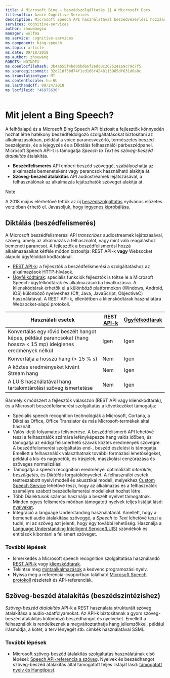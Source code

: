 ```yaml
---
title: A Microsoft Bing – beszédszolgáltatás |} A Microsoft Docs
titlesuffix: Azure Cognitive Services
description: Microsoft Speech API használatával beszédvezérlési hozzáadása az alkalmazáshoz, beleértve a felhasználók valós idejű interakciót.
services: cognitive-services
author: zhouwangzw
manager: wolfma
ms.service: cognitive-services
ms.component: bing-speech
ms.topic: article
ms.date: 09/18/2018
ms.author: zhouwang
ROBOTS: NOINDEX
ms.openlocfilehash: 3b4ab55f4bd8bbd66f2edc8c262524169c79d7f5
ms.sourcegitcommit: 32d218f5bd74f1cd106f4248115985df631d0a8c
ms.translationtype: MT
ms.contentlocale: hu-HU
ms.lasthandoff: 09/24/2018
ms.locfileid: "46975636"
---
```

# <a name="what-is-bing-speech"></a>Mit jelent a Bing Speech?

A felhőalapú és a Microsoft Bing Speech API biztosít a fejlesztők könnyedén hozhat létre hatékony beszédfeldolgozó szolgáltatásokat biztosítani az alkalmazásokban, például a voice parancsvezérlő, természetes beszéd beszélgetés, és a lejegyzés és a Diktálás felhasználói párbeszédpanel. Microsoft Speech API-t is támogatja *Speech to Text* és *szöveg-beszéd átalakítás* átalakítás.

- **Beszédfelismerés** API emberi beszéd szöveggé, szabályozhatja az alkalmazás bemeneteként vagy parancsok használható alakítja át.
- **Szöveg-beszéd átalakítás** API audiostreamek lejátszásával, a felhasználónak az alkalmazás lejátszhatók szöveget alakítja át.

> [!NOTE] 
> A 2018 május elérhetővé tettük az új [beszédszolgáltatás](../speech-service/overview.md) nyilvános előzetes verzióban érhető el. Javasoljuk, hogy [ingyenes kipróbálása](../speech-service/get-started.md).

## <a name="speech-to-text-speech-recognition"></a>Diktálás (beszédfelismerés)

A Microsoft beszédfelismerési API *transcribes* audiostreamek lejátszásával, szöveg, amely az alkalmazás a felhasználót, vagy mint való reagáláshoz bemeneti parancsot. A fejlesztők a beszédfelismerési hozzá alkalmazásaikat kétféle módon biztosítja: REST API-k **vagy** Websocket alapuló ügyféloldali kódtáraknál.

- [REST API-k](GetStarted/GetStartedREST.md): a fejlesztők a beszédfelismerési a szolgáltatáshoz az alkalmazások HTTP-hívások.
- [Ügyfélkódtárak](GetStarted/GetStartedClientLibraries.md): speciális funkciók fejlesztők is töltse le a Microsoft Speech-ügyfélkódtárak és alkalmazásokba hivatkozásra.  A klienskódtárak érhetők el a különböző platformokon (Windows, Android, iOS) különböző nyelvekhez (C#, Java, JavaScript, ObjectiveC) használatával. A REST API-k, ellentétben a klienskódtárak használatára Websocket-alapú protokoll.

| Használati esetek | [REST API-k](GetStarted/GetStartedREST.md) | [Ügyfélkódtárak](GetStarted/GetStartedClientLibraries.md) |
|-----|-----|-----|
| Konvertálás egy rövid beszélt hangot képes, például parancsokat (hang hossza < 15 mp) ideiglenes eredmények nélkül | Igen | Igen |
| Konvertálja a hosszú hang (> 15 % s) | Nem | Igen |
| A köztes eredményeket kívánt Stream hang | Nem | Igen |
| A LUIS használatával hang tartalomtárolási szöveg ismertetése | Nem | Igen |

Bármelyik módszert a fejlesztők válasszon (REST API vagy klienskódtárak), és a Microsoft beszédfelismerési szolgáltatás a következőket támogatja:

- Speciális speech recognition technológiák a Microsoft, Cortana, a Diktálás Office, Office Translator és más Microsoft-termékek által használt.
- Valós idejű folyamatos felismerése. A beszédfelismerő API lehetővé teszi a felhasználók számára lefényképezze hang valós időben, és támogatja az eddigi felismerhető szavak köztes eredmények szövegre. A beszédfelismerési szolgáltatás end-, beszéd észlelési is támogatja. Emellett a felhasználók választhatnak további formázási lehetőségeket, például a kis-és nagybetűk, és írásjelek, maszkolási cenzúrázása és szöveges normalizálási.
- Támogatja a speech recognition eredményei optimalizált *interaktív*, *beszélgetés*, és *Diktálás* forgatókönyveket. A felhasználói esetek testreszabott nyelvi modell és akusztikai modell, melyekhez [Custom Speech Service](../custom-speech-service/cognitive-services-custom-speech-home.md) lehetővé teszi, hogy az alkalmazás és a felhasználók személyre szabott beszédfelismerési modelleket hozhat létre.
- Több Dialektusok számos használja a beszélt nyelvet támogatnak. Minden egyes felismerés módban támogatott nyelvek teljes listáját lásd: [nyelveket](api-reference-rest/supportedlanguages.md).
- Integráció a language Understanding használatánál. Amellett, hogy a bemeneti audio átalakítása szöveggé, a *Speech to Text* lehetővé teszi a tudni, mi az szöveg azt jelenti, hogy egy további lehetőség. Használja a [Language Understanding Intelligent Service(LUIS)](../LUIS/what-is-luis.md) szándékok és entitások kibontani a felismert szöveget.

### <a name="next-steps"></a>További lépések

- Ismerkedés a Microsoft speech recognition szolgáltatása használandó [REST API-k](GetStarted/GetStartedREST.md) vagy [klienskódtárak](GetStarted/GetStartedClientLibraries.md).
- Tekintse meg [mintaalkalmazások](samples.md) a kedvenc programozási nyelv.
- Nyissa meg a referencia-csoportban található [Microsoft Speech protokoll](API-Reference-REST/websocketprotocol.md) részleteit és API-referenciák.

## <a name="text-to-speech-speech-synthesis"></a>Szöveg-beszéd átalakítás (beszédszintézishez)

*Szöveg-beszéd átalakítás* API-k a REST használata strukturált szöveg átalakítása a audio-adatfolyamokat. Az API-k biztosítanak a gyors szöveg-beszéd átalakítás különböző beszédhangot és nyelveket. Emellett a felhasználók is rendelkeznek a megváltoztathatja hang jellemzőkkel, például írásmódja, a kötet, a terv lényegét stb. címkék használatával SSML.

### <a name="next-steps"></a>További lépések

- Microsoft szöveg-beszéd átalakítás szolgáltatás használatának első lépései: [Speech API-referencia a szöveg](api-reference-rest/bingvoiceoutput.md). Nyelvek és beszédhangot szöveg-beszéd átalakítás által támogatott teljes listáját lásd: [támogatott nyelv és Hangtípust](api-reference-rest/bingvoiceoutput.md#SupLocales).

